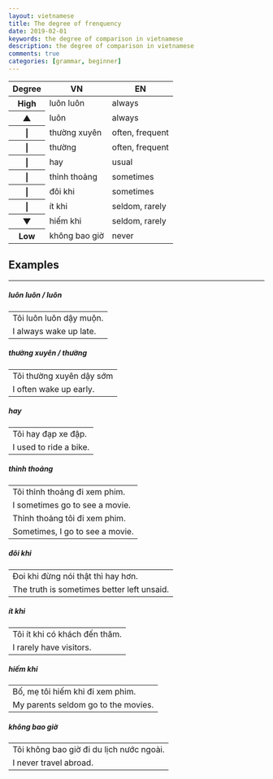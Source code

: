 ```yaml
---
layout: vietnamese
title: The degree of frenquency
date: 2019-02-01
keywords: the degree of comparison in vietnamese
description: the degree of comparison in vietnamese
comments: true
categories: [grammar, beginner]
---
```

<style>
table.degree tr th:first-child {
  text-align: center;
}
</style>
<table class="degree table table-sm">
  <thead>
    <tr><th>Degree</th><th>VN</th><th>EN</th></tr>
  </thead>
  <tbody>
    <tr><th>High</th><td>luôn luôn</td><td>always</td></tr>
    <tr><th>▲</th><td>luôn</td><td>always</td></tr>
    <tr><th>|</th><td>thường xuyên</td><td>often, frequent</td></tr>
    <tr><th>|</th><td>thường</td><td>often, frequent</td></tr>
    <tr><th>|</th><td>hay</td><td>usual</td></tr>
    <tr><th>|</th><td>thỉnh thoảng</td><td>sometimes</td></tr>
    <tr><th>|</th><td>đôi khi</td><td>sometimes</td></tr>
    <tr><th>|</th><td>ít khi</td><td>seldom, rarely</td></tr>
    <tr><th>▼</th><td>hiếm khi</td><td>seldom, rarely</td></tr>
    <tr><th>Low</th><td>không bao giờ</td><td>never</td></tr>
  </tbody>
</table>

## Examples

---

##### luôn luôn / luôn

<div class="col">
  <table class="table table-striped table-sm">
    <tbody>
      <tr><td>Tôi luôn luôn dậy muộn.</td></tr>
      <tr><td>I always wake up late.</td></tr>
    </tbody>
  </table>
</div>

##### thường xuyên / thường

<div class="col">
  <table class="table table-striped table-sm">
    <tbody>
      <tr><td>Tôi thường xuyên dậy sớm</td></tr>
      <tr><td>I often wake up early.</td></tr>
    </tbody>
  </table>
</div>

##### hay

<div class="col">
  <table class="table table-striped table-sm">
    <tbody>
      <tr><td>Tôi hay đạp xe đập.</td></tr>
      <tr><td>I used to ride a bike.</td></tr>
    </tbody>
  </table>
</div>

##### thỉnh thoảng

<div class="col">
  <table class="table table-striped table-sm">
    <tbody>
      <tr><td>Tôi thỉnh thoảng đi xem phim.</td></tr>
      <tr><td>I sometimes go to see a movie.</td></tr>
      <tr><td>Thỉnh thoảng tôi đi xem phim.</td></tr>
      <tr><td>Sometimes, I go to see a movie.</td></tr>
    </tbody>
  </table>
</div>

##### đôi khi

<div class="col">
  <table class="table table-striped table-sm">
    <tbody>
      <tr><td>Đoi khi đừng nói thật thì hay hơn.</td></tr>
      <tr><td>The truth is sometimes better left unsaid.</td></tr>
    </tbody>
  </table>
</div>

##### ít khi

<div class="col">
  <table class="table table-striped table-sm">
    <tbody>
      <tr><td>Tôi ít khi có khách đến thăm.</td></tr>
      <tr><td>I rarely have visitors.</td></tr>
    </tbody>
  </table>
</div>

##### hiếm khi

<div class="col">
  <table class="table table-striped table-sm">
    <tbody>
      <tr><td>Bố, mẹ tôi hiếm khi đi xem phim.</td></tr>
      <tr><td>My parents seldom go to the movies.</td></tr>
    </tbody>
  </table>
</div>

##### không bao giờ

<div class="col">
  <table class="table table-striped table-sm">
    <tbody>
      <tr><td>Tôi không bao giờ đi du lịch nước ngoài.</td></tr>
      <tr><td>I never travel abroad.</td></tr>
    </tbody>
  </table>
</div>